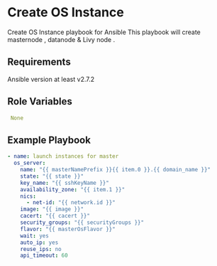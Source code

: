 Create OS Instance
=================

Create OS Instance playbook for Ansible
This playbook will create masternode , datanode & Livy node .


Requirements
------------

Ansible version at least v2.7.2

Role Variables
--------------

```yaml
 None
```

Example Playbook
----------------

```yaml
- name: launch instances for master
  os_server:
    name: "{{ masterNamePrefix }}{{ item.0 }}.{{ domain_name }}"
    state: "{{ state }}"
    key_name: "{{ sshKeyName }}"
    availability_zone: "{{ item.1 }}"
    nics:
      - net-id: "{{ network.id }}"
    image: "{{ image }}"
    cacert: "{{ cacert }}"
    security_groups: "{{ securityGroups }}"
    flavor: "{{ masterOsFlavor }}"
    wait: yes
    auto_ip: yes
    reuse_ips: no
    api_timeout: 60
```
